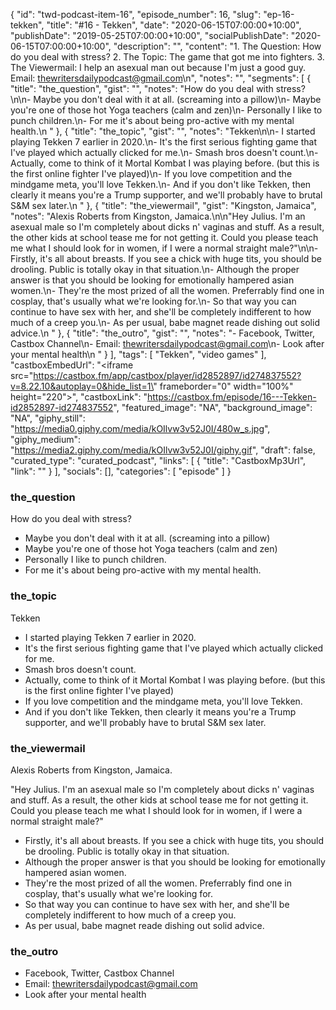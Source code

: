 {
	"id": "twd-podcast-item-16",
	"episode_number": 16,
	"slug": "ep-16-tekken",
	"title": "#16 - Tekken",
	"date": "2020-06-15T07:00:00+10:00",
	"publishDate": "2019-05-25T07:00:00+10:00",
	"socialPublishDate": "2020-06-15T07:00:00+10:00",
	"description": "",
	"content": "1. The Question: How do you deal with stress? 2. The Topic: The game that got me into fighters. 3. The Viewermail: I help an asexual man out because I'm just a good guy. Email: thewritersdailypodcast@gmail.com\n",
	"notes": "",
	"segments": [
		{
			"title": "the_question",
			"gist": "",
			"notes": "How do you deal with stress?\n\n- Maybe you don't deal with it at all. (screaming into a pillow)\n- Maybe you're one of those hot Yoga teachers (calm and zen)\n- Personally I like to punch children.\n- For me it's about being pro-active with my mental health.\n      "
		},
		{
			"title": "the_topic",
			"gist": "",
			"notes": "Tekken\n\n- I started playing Tekken 7 earlier in 2020.\n- It's the first serious fighting game that I've played which actually clicked for me.\n- Smash bros doesn't count.\n- Actually, come to think of it Mortal Kombat I was playing before. (but this is the first online fighter I've played)\n- If you love competition and the mindgame meta, you'll love Tekken.\n- And if you don't like Tekken, then clearly it means you're a Trump supporter, and we'll probably have to brutal S&M sex later.\n      "
		},
		{
			"title": "the_viewermail",
			"gist": "Kingston, Jamaica",
			"notes": "Alexis Roberts from Kingston, Jamaica.\n\n\"Hey Julius. I'm an asexual male so I'm completely about dicks n' vaginas and stuff. As a result, the other kids at school tease me for not getting it. Could you please teach me what I should look for in women, if I were a normal straight male?\"\n\n- Firstly, it's all about breasts. If you see a chick with huge tits, you should be drooling. Public is totally okay in that situation.\n- Although the proper answer is that you should be looking for emotionally hampered asian women.\n- They're the most prized of all the women. Preferrably find one in cosplay, that's usually what we're looking for.\n- So that way you can continue to have sex with her, and she'll be completely indifferent to how much of a creep you.\n- As per usual, babe magnet reade dishing out solid advice.\n      "
		},
		{
			"title": "the_outro",
			"gist": "",
			"notes": "- Facebook, Twitter, Castbox Channel\n- Email: thewritersdailypodcast@gmail.com\n- Look after your mental health\n      "
		}
	],
	"tags": [
		"Tekken",
		"video games"
	],
	"castboxEmbedUrl": "<iframe src=\"https://castbox.fm/app/castbox/player/id2852897/id274837552?v=8.22.10&autoplay=0&hide_list=1\" frameborder=\"0\" width=\"100%\" height=\"220\"></iframe>",
	"castboxLink": "https://castbox.fm/episode/16---Tekken-id2852897-id274837552",
	"featured_image": "NA",
	"background_image": "NA",
	"giphy_still": "https://media0.giphy.com/media/kOIlvw3v52J0I/480w_s.jpg",
	"giphy_medium": "https://media2.giphy.com/media/kOIlvw3v52J0I/giphy.gif",
	"draft": false,
	"curated_type": "curated_podcast",
	"links": [
		{
			"title": "CastboxMp3Url",
			"link": ""
		}
	],
	"socials": [],
	"categories": [
		"episode"
	]
}

### the_question

How do you deal with stress?

- Maybe you don't deal with it at all. (screaming into a pillow)
- Maybe you're one of those hot Yoga teachers (calm and zen)
- Personally I like to punch children.
- For me it's about being pro-active with my mental health.
      
### the_topic

Tekken

- I started playing Tekken 7 earlier in 2020.
- It's the first serious fighting game that I've played which actually clicked for me.
- Smash bros doesn't count.
- Actually, come to think of it Mortal Kombat I was playing before. (but this is the first online fighter I've played)
- If you love competition and the mindgame meta, you'll love Tekken.
- And if you don't like Tekken, then clearly it means you're a Trump supporter, and we'll probably have to brutal S&M sex later.
      
### the_viewermail

Alexis Roberts from Kingston, Jamaica.

"Hey Julius. I'm an asexual male so I'm completely about dicks n' vaginas and stuff. As a result, the other kids at school tease me for not getting it. Could you please teach me what I should look for in women, if I were a normal straight male?"

- Firstly, it's all about breasts. If you see a chick with huge tits, you should be drooling. Public is totally okay in that situation.
- Although the proper answer is that you should be looking for emotionally hampered asian women.
- They're the most prized of all the women. Preferrably find one in cosplay, that's usually what we're looking for.
- So that way you can continue to have sex with her, and she'll be completely indifferent to how much of a creep you.
- As per usual, babe magnet reade dishing out solid advice.
      
### the_outro

- Facebook, Twitter, Castbox Channel
- Email: thewritersdailypodcast@gmail.com
- Look after your mental health
      
